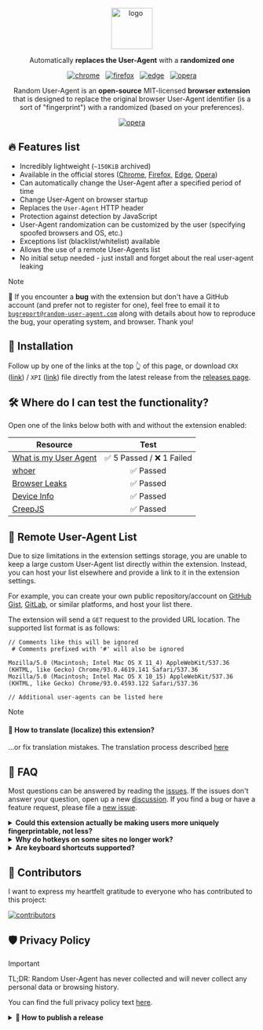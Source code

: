 <p align="center">
  <img width="84" alt="logo" src="https://bit.ly/3wxyYtf">
</p>
<p align="center">
  Automatically <strong>replaces the User-Agent</strong> with a <strong>randomized one</strong>
</p>
<p align="center">
  <a href="https://bit.ly/4dCzvut"><img alt="chrome" src="https://img.shields.io/chrome-web-store/v/einpaelgookohagofgnnkcfjbkkgepnp.svg?style=for-the-badge&cacheSeconds=120&logo=google-chrome&label=google%20chrome&logoColor=white" /></a> &nbsp;
  <a href="https://mzl.la/4dHvNzH"><img alt="firefox" src="https://img.shields.io/amo/v/random_user_agent.svg?style=for-the-badge&cacheSeconds=120&logo=firefox-browser&label=firefox&logoColor=white" /></a> &nbsp;
  <a href="https://bit.ly/3V0biH7"><img alt="edge" src="https://img.shields.io/badge/Edge-555555.svg?&style=for-the-badge&logo=microsoft-edge&logoColor=white" /></a> &nbsp;
  <a href="https://bit.ly/3Vb8PtT"><img alt="opera" src="https://img.shields.io/badge/Opera-555555.svg?&style=for-the-badge&logo=opera&logoColor=white" /></a>
</p>
<p align="center">
  Random User-Agent is an <strong>open-source</strong> MIT-licensed <strong>browser extension</strong> that is
  designed to replace the original browser User-Agent identifier (is a sort of "fingerprint") with a randomized
  (based on your preferences).
</p>
<p align="center">
  <a href="https://bit.ly/3Vb8PtT"><img alt="opera" src="https://bit.ly/44KOhLB" /></a>
</p>

## 🔥 Features list

- Incredibly lightweight (`~150KiB` archived)
- Available in the official stores ([Chrome][link-chrome-store], [Firefox][link-ff-store], [Edge][link-edge-store], [Opera][link-opera-store])
- Can automatically change the User-Agent after a specified period of time
- Change User-Agent on browser startup
- Replaces the `User-Agent` HTTP header
- Protection against detection by JavaScript
- User-Agent randomization can be customized by the user (specifying spoofed browsers and OS, etc.)
- Exceptions list (blacklist/whitelist) available
- Allows the use of a remote User-Agents list
- No initial setup needed - just install and forget about the real user-agent leaking

[link-chrome-store]:https://bit.ly/4dCzvut
[link-ff-store]:https://mzl.la/4dHvNzH
[link-edge-store]:https://bit.ly/3V0biH7
[link-opera-store]:https://bit.ly/3Vb8PtT

> [!NOTE]
> 🐞 If you encounter a **bug** with the extension but don't have a GitHub account (and prefer not to register for one), feel free to email it to [`bugreport@random-user-agent.com`](mailto:bugreport@random-user-agent.com) along with details about how to reproduce the bug, your operating system, and browser. Thank you!

## 🧩 Installation

Follow up by one of the links at the top 👆 of this page, or download `CRX` ([link][latest-crx]) / `XPI`
([link][latest-xpi]) file directly from the latest release from the [releases page][releases].

[releases]:https://github.com/tarampampam/random-user-agent/releases
[latest-crx]:https://github.com/tarampampam/random-user-agent/releases/latest/download/random-user-agent.crx
[latest-xpi]:https://github.com/tarampampam/random-user-agent/releases/latest/download/random-user-agent.xpi

## 🛠 Where do I can test the functionality?

Open one of the links below both with and without the extension enabled:

| Resource                                            |          Test           |
|-----------------------------------------------------|:-----------------------:|
| [What is my User Agent][test-webbrowsertools]       | ✅ 5 Passed / ❌ 1 Failed |
| [whoer][test-whoer]                                 |        ✅ Passed         |
| [Browser Leaks][test-browserleaks]                  |        ✅ Passed         |
| [Device Info][test-deviceinfo]                      |        ✅ Passed         |
| [CreepJS][test-creepjs]                             |        ✅ Passed         |

[test-webbrowsertools]:https://webbrowsertools.com/useragent/
[test-whoer]:https://whoer.net/
[test-browserleaks]:https://browserleaks.com/javascript
[test-deviceinfo]:https://www.deviceinfo.me/
[test-creepjs]:https://abrahamjuliot.github.io/creepjs/

## 📡 Remote User-Agent List

Due to size limitations in the extension settings storage, you are unable to keep a large custom User-Agent list
directly within the extension. Instead, you can host your list elsewhere and provide a link to it in the extension
settings.

For example, you can create your own public repository/account on [GitHub Gist](https://gist.github.com/),
[GitLab](https://gitlab.com/), or similar platforms, and host your list there.

The extension will send a `GET` request to the provided URL location. The supported list format is as follows:

```text
// Comments like this will be ignored
 # Comments prefixed with '#' will also be ignored

Mozilla/5.0 (Macintosh; Intel Mac OS X 11_4) AppleWebKit/537.36 (KHTML, like Gecko) Chrome/93.0.4619.141 Safari/537.36
Mozilla/5.0 (Macintosh; Intel Mac OS X 10_15) AppleWebKit/537.36 (KHTML, like Gecko) Chrome/93.0.4593.122 Safari/537.36

// Additional user-agents can be listed here
```

> [!NOTE]
> #### 📜 How to translate (localize) this extension?
>
> ...or fix translation mistakes. The translation process described [here](src/i18n)

## 👀 FAQ

Most questions can be answered by reading the [issues][issues]. If the issues don't answer your question, open up a
new [discussion][discussions]. If you find a bug or have a feature request, please file a [new issue][new-issue].

<details markdown=1>
  <summary markdown="span">
    <strong>Could this extension actually be making users more uniquely fingerprintable, not less?</strong>
  </summary>

  Faking your user agent might make you _more_ fingerprintable, not less. There are ways other than `User-Agent`
  sniffing to determine what browser you're using, so malicious sites could learn what browser you're _really_ using
  through other means and then combine that with your randomly changing `User-Agent` to pretty effectively track you.
  For background, see [this GitHub issue](https://github.com/tarampampam/random-user-agent/issues/47).
</details>

<details markdown=1>
  <summary markdown="span"><strong>Why do hotkeys on some sites no longer work?</strong></summary>

  This may occur because your User-Agent simulates MacOS - in this case, some websites attempt to handle `⌘ cmd`
  key instead of `ctrl`. To fix this issue, simply disable the MacOS User-Agent in the extension generator settings.
</details>

<details markdown=1>
  <summary markdown="span"><strong>Are keyboard shortcuts supported?</strong></summary>

  Yes, keyboard shortcuts are supported. The default shortcut for user-agent renewal is `Ctrl+Shift+U`. You can
  change it in your browser settings: [chrome://extensions/shortcuts](chrome://extensions/shortcuts) (in Google Chrome).
</details>

[issues]:https://github.com/tarampampam/random-user-agent/issues
[new-issue]:https://github.com/tarampampam/random-user-agent/issues/new/choose
[discussions]:https://github.com/tarampampam/random-user-agent/discussions

## 🦾 Contributors

I want to express my heartfelt gratitude to everyone who has contributed to this project:

[![contributors](https://contrib.rocks/image?repo=tarampampam/random-user-agent)][contributors]

[contributors]: https://github.com/tarampampam/random-user-agent/graphs/contributors

## 🛡 Privacy Policy

> [!IMPORTANT]
> TL;DR: Random User-Agent has never collected and will never collect any personal data or browsing history.

You can find the full privacy policy text [here](PRIVACY_POLICY.md).

<details markdown=1><summary markdown="span"><strong>🚀 How to publish a release</strong></summary>

> [!NOTE]
> This note is for me, so I don't forget anything...

1. Make the required changes in this repository and test them locally
2. Publish a new release using the [releases page][releases]
3. Open the "[Chrome Web Store Developer Dashboard][chrome-upload-new]", send a draft to review
4. Download the `main.crx` file from the dashboard, rename it to `random-user-agent.crx`, and upload it to the
[release on GitHub][releases]
5. Open the "[Mozilla add-on developer hub][ff-upload-new]", download the `random_user_agent_X.X.X-blabla.xpi`
file from the dashboard (**after** receiving `Approved` status for the version), rename it to
`random-user-agent.xpi`, and upload it to the [release on GitHub][releases]
6. Don't forget to update the [Edge][edge-upload-new] and [Opera][opera-upload-new] stores
7. Open a bottle of beer; you've earned it!
</details>

[chrome-upload-new]:https://chrome.google.com/webstore/devconsole/ea9e18ff-c849-424a-acba-9b43eaad29c8/einpaelgookohagofgnnkcfjbkkgepnp/edit/package
[ff-upload-new]:https://addons.mozilla.org/en-US/developers/addon/random_user_agent/versions/submit/
[edge-upload-new]:https://partner.microsoft.com/en-us/dashboard/microsoftedge/6e5e9cbf-8846-4830-9fa5-9f77d03aa39f/packages
[opera-upload-new]:https://addons.opera.com/developer/package/266286/?tab=versions
[releases]:https://github.com/tarampampam/random-user-agent/releases
